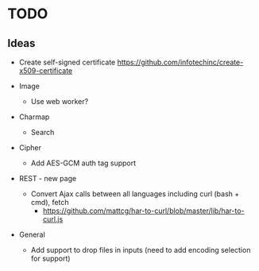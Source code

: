 # TODO

## Ideas

- Create self-signed certificate 
  https://github.com/infotechinc/create-x509-certificate
- Image
  - Use web worker?
- Charmap
  - Search
- Cipher
  - Add AES-GCM auth tag support
- REST - new page
  - Convert Ajax calls between all languages including curl (bash + cmd), fetch
    - https://github.com/mattcg/har-to-curl/blob/master/lib/har-to-curl.js
  
- General
  - Add support to drop files in inputs (need to add encoding selection for support)
  
